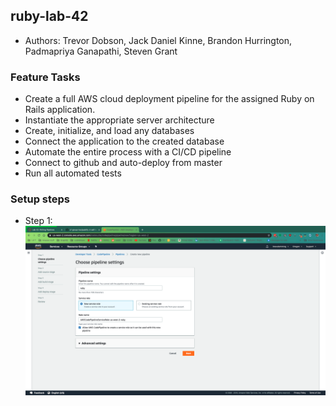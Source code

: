 ## ruby-lab-42

  - Authors: Trevor Dobson, Jack Daniel Kinne, Brandon Hurrington, Padmapriya Ganapathi, Steven Grant

### Feature Tasks
  - Create a full AWS cloud deployment pipeline for the assigned Ruby on Rails application.
  - Instantiate the appropriate server architecture
  - Create, initialize, and load any databases
  - Connect the application to the created database
  - Automate the entire process with a CI/CD pipeline
  - Connect to github and auto-deploy from master
  - Run all automated tests

### Setup steps
- Step 1:
![Choose pipeline settings](https://github.com/gpadmapriya/ruby-lab-42/blob/master/pipeline-settings.png)

